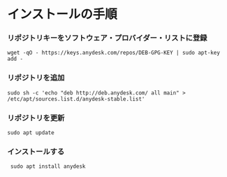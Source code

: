 # インストールの手順
### リポジトリキーをソフトウェア・プロバイダー・リストに登録
`wget -qO - https://keys.anydesk.com/repos/DEB-GPG-KEY | sudo apt-key add -`

### リポジトリを追加
`sudo sh -c 'echo "deb http://deb.anydesk.com/ all main" > /etc/apt/sources.list.d/anydesk-stable.list'`

### リポジトリを更新
`sudo apt update `

### インストールする
` sudo apt install anydesk`
